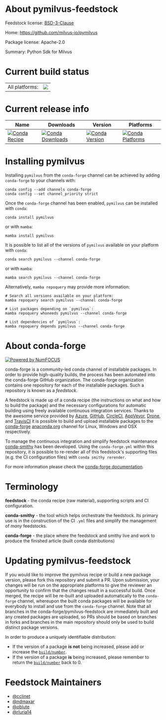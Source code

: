 About pymilvus-feedstock
========================

Feedstock license: [BSD-3-Clause](https://github.com/conda-forge/pymilvus-feedstock/blob/main/LICENSE.txt)

Home: https://github.com/milvus-io/pymilvus

Package license: Apache-2.0

Summary: Python Sdk for Milvus

Current build status
====================


<table><tr><td>All platforms:</td>
    <td>
      <a href="https://dev.azure.com/conda-forge/feedstock-builds/_build/latest?definitionId=12603&branchName=main">
        <img src="https://dev.azure.com/conda-forge/feedstock-builds/_apis/build/status/pymilvus-feedstock?branchName=main">
      </a>
    </td>
  </tr>
</table>

Current release info
====================

| Name | Downloads | Version | Platforms |
| --- | --- | --- | --- |
| [![Conda Recipe](https://img.shields.io/badge/recipe-pymilvus-green.svg)](https://anaconda.org/conda-forge/pymilvus) | [![Conda Downloads](https://img.shields.io/conda/dn/conda-forge/pymilvus.svg)](https://anaconda.org/conda-forge/pymilvus) | [![Conda Version](https://img.shields.io/conda/vn/conda-forge/pymilvus.svg)](https://anaconda.org/conda-forge/pymilvus) | [![Conda Platforms](https://img.shields.io/conda/pn/conda-forge/pymilvus.svg)](https://anaconda.org/conda-forge/pymilvus) |

Installing pymilvus
===================

Installing `pymilvus` from the `conda-forge` channel can be achieved by adding `conda-forge` to your channels with:

```
conda config --add channels conda-forge
conda config --set channel_priority strict
```

Once the `conda-forge` channel has been enabled, `pymilvus` can be installed with `conda`:

```
conda install pymilvus
```

or with `mamba`:

```
mamba install pymilvus
```

It is possible to list all of the versions of `pymilvus` available on your platform with `conda`:

```
conda search pymilvus --channel conda-forge
```

or with `mamba`:

```
mamba search pymilvus --channel conda-forge
```

Alternatively, `mamba repoquery` may provide more information:

```
# Search all versions available on your platform:
mamba repoquery search pymilvus --channel conda-forge

# List packages depending on `pymilvus`:
mamba repoquery whoneeds pymilvus --channel conda-forge

# List dependencies of `pymilvus`:
mamba repoquery depends pymilvus --channel conda-forge
```


About conda-forge
=================

[![Powered by
NumFOCUS](https://img.shields.io/badge/powered%20by-NumFOCUS-orange.svg?style=flat&colorA=E1523D&colorB=007D8A)](https://numfocus.org)

conda-forge is a community-led conda channel of installable packages.
In order to provide high-quality builds, the process has been automated into the
conda-forge GitHub organization. The conda-forge organization contains one repository
for each of the installable packages. Such a repository is known as a *feedstock*.

A feedstock is made up of a conda recipe (the instructions on what and how to build
the package) and the necessary configurations for automatic building using freely
available continuous integration services. Thanks to the awesome service provided by
[Azure](https://azure.microsoft.com/en-us/services/devops/), [GitHub](https://github.com/),
[CircleCI](https://circleci.com/), [AppVeyor](https://www.appveyor.com/),
[Drone](https://cloud.drone.io/welcome), and [TravisCI](https://travis-ci.com/)
it is possible to build and upload installable packages to the
[conda-forge](https://anaconda.org/conda-forge) [anaconda.org](https://anaconda.org/)
channel for Linux, Windows and OSX respectively.

To manage the continuous integration and simplify feedstock maintenance
[conda-smithy](https://github.com/conda-forge/conda-smithy) has been developed.
Using the ``conda-forge.yml`` within this repository, it is possible to re-render all of
this feedstock's supporting files (e.g. the CI configuration files) with ``conda smithy rerender``.

For more information please check the [conda-forge documentation](https://conda-forge.org/docs/).

Terminology
===========

**feedstock** - the conda recipe (raw material), supporting scripts and CI configuration.

**conda-smithy** - the tool which helps orchestrate the feedstock.
                   Its primary use is in the construction of the CI ``.yml`` files
                   and simplify the management of *many* feedstocks.

**conda-forge** - the place where the feedstock and smithy live and work to
                  produce the finished article (built conda distributions)


Updating pymilvus-feedstock
===========================

If you would like to improve the pymilvus recipe or build a new
package version, please fork this repository and submit a PR. Upon submission,
your changes will be run on the appropriate platforms to give the reviewer an
opportunity to confirm that the changes result in a successful build. Once
merged, the recipe will be re-built and uploaded automatically to the
`conda-forge` channel, whereupon the built conda packages will be available for
everybody to install and use from the `conda-forge` channel.
Note that all branches in the conda-forge/pymilvus-feedstock are
immediately built and any created packages are uploaded, so PRs should be based
on branches in forks and branches in the main repository should only be used to
build distinct package versions.

In order to produce a uniquely identifiable distribution:
 * If the version of a package **is not** being increased, please add or increase
   the [``build/number``](https://docs.conda.io/projects/conda-build/en/latest/resources/define-metadata.html#build-number-and-string).
 * If the version of a package **is** being increased, please remember to return
   the [``build/number``](https://docs.conda.io/projects/conda-build/en/latest/resources/define-metadata.html#build-number-and-string)
   back to 0.

Feedstock Maintainers
=====================

* [@cclinet](https://github.com/cclinet/)
* [@ndmaxar](https://github.com/ndmaxar/)
* [@oblute](https://github.com/oblute/)
* [@rluria14](https://github.com/rluria14/)

